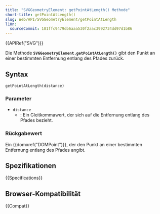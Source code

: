 ```yaml
---
title: "SVGGeometryElement: getPointAtLength() Methode"
short-title: getPointAtLength()
slug: Web/API/SVGGeometryElement/getPointAtLength
l10n:
  sourceCommit: 101ffc9479db6aaa530f2aac3992734dd97d1b86
---
```


{{APIRef("SVG")}}

Die Methode **`SVGGeometryElement.getPointAtLength()`** gibt den Punkt an einer bestimmten Entfernung entlang des Pfades zurück.

## Syntax

```js-nolint
getPointAtLength(distance)
```

### Parameter

- `distance`
  - : Ein Gleitkommawert, der sich auf die Entfernung entlang des Pfades bezieht.

### Rückgabewert

Ein {{domxref("DOMPoint")}}, der den Punkt an einer bestimmten Entfernung entlang des Pfades angibt.

## Spezifikationen

{{Specifications}}

## Browser-Kompatibilität

{{Compat}}
